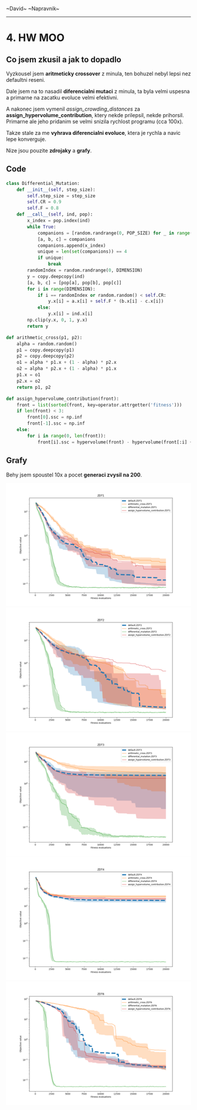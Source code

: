 ~David~ ~Napravnik~

---

# 4. HW MOO

## Co jsem zkusil a jak to dopadlo

Vyzkousel jsem **aritmeticky crossover** z minula, ten bohuzel nebyl lepsi nez defaultni reseni.

Dale jsem na to nasadil **diferencialni mutaci** z minula, ta byla velmi uspesna a primarne na zacatku evoluce velmi efektivni.

A nakonec jsem vymenil *assign_crowding_distances* za **assign_hypervolume_contribution**, ktery nekde prilepsil, nekde prihorsil.
Primarne ale jeho pridanim se velmi snizila rychlost programu (cca 100x).

Takze stale za me **vyhrava diferencialni evoluce**, ktera je rychla a navic lepe konverguje.

Nize jsou pouzite **zdrojaky** a **grafy**.


## Code

```python
class Differential_Mutation:
    def __init__(self, step_size):
        self.step_size = step_size
        self.CR = 0.9
        self.F = 0.8
    def __call__(self, ind, pop):
        x_index = pop.index(ind)
        while True:
            companions = [random.randrange(0, POP_SIZE) for _ in range(3)]
            [a, b, c] = companions
            companions.append(x_index)
            unique = len(set(companions)) == 4
            if unique:
                break
        randomIndex = random.randrange(0, DIMENSION)
        y = copy.deepcopy(ind)
        [a, b, c] = [pop[a], pop[b], pop[c]]
        for i in range(DIMENSION):
            if i == randomIndex or random.random() < self.CR:
                y.x[i] = a.x[i] + self.F * (b.x[i] - c.x[i])
            else:
                y.x[i] = ind.x[i]
        np.clip(y.x, 0, 1, y.x)
        return y
```

```python
def arithmetic_cross(p1, p2):
    alpha = random.random()
    p1 = copy.deepcopy(p1)
    p2 = copy.deepcopy(p2)
    o1 = alpha * p1.x + (1 - alpha) * p2.x
    o2 = alpha * p2.x + (1 - alpha) * p1.x
    p1.x = o1
    p2.x = o2
    return p1, p2
```

```python
def assign_hypervolume_contribution(front):
    front = list(sorted(front, key=operator.attrgetter('fitness')))
    if len(front) < 3:
        front[0].ssc = np.inf
        front[-1].ssc = np.inf
    else:
        for i in range(0, len(front)):
            front[i].ssc = hypervolume(front) - hypervolume(front[:i] + front[i + 1:])
```

## Grafy

Behy jsem spoustel 10x a pocet **generaci zvysil na 200**.

![ZDT1](./ZDT1.png)
![ZDT2](./ZDT2.png)
![ZDT3](./ZDT3.png)
![ZDT4](./ZDT4.png)
![ZDT6](./ZDT6.png)
